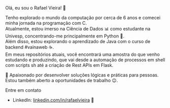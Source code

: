 Olá, eu sou o Rafael Vieira! 👋

Tenho explorado o mundo da computação por cerca de 6 anos e comecei minha jornada na programação com C. <BR>
Atualmente, estou imerso na Ciência de Dados 📊 como estudante na Univesp, concentrando-me principalmente em Python 🐍. <BR>
Além disso, estou explorando o aprendizado de Java com o curso de backend #vainaweb ☕.<BR>
 Em meus repositórios atuais, você encontrará uma amostra do que venho estudando e produzindo, que vai desde a automação de processos em shell com scripts sh até a criação de Rest APIs em Flask.



🤝 Apaixonado por desenvolver soluções lógicas e práticas para pessoas. <BR>
Estou também aberto a oportunidades de trabalho 😉.

Entre em contato
- LinkedIn: [linkedin.com/in/rafaelvieira](https://www.linkedin.com/in/rafaelvieira/) 💼
